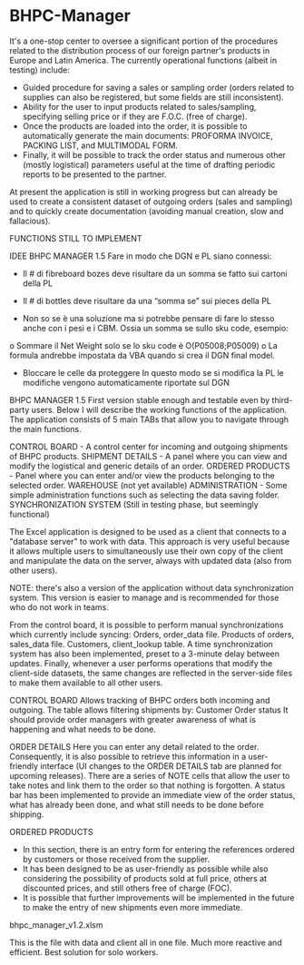 # BHPC-Manager
It's a one-stop center to oversee a significant portion of the procedures related to the distribution process of our foreign partner's products in Europe and Latin America.
The currently operational functions (albeit in testing) include:
- Guided procedure for saving a sales or sampling order (orders related to supplies can also be registered, but some fields are still inconsistent).
- Ability for the user to input products related to sales/sampling, specifying selling price or if they are F.O.C. (free of charge).
- Once the products are loaded into the order, it is possible to automatically generate the main documents: PROFORMA INVOICE, PACKING LIST, and MULTIMODAL FORM.
- Finally, it will be possible to track the order status and numerous other (mostly logistical) parameters useful at the time of drafting periodic reports to be presented to the partner.

At present the application is still in working progress but can already be used to create a consistent dataset of outgoing orders (sales and sampling) and to quickly create documentation (avoiding manual creation, slow and fallacious).

FUNCTIONS STILL TO IMPLEMENT

IDEE BHPC MANAGER 1.5
Fare in modo che DGN e PL siano connessi:
-	Il # di fibreboard bozes deve risultare da un somma se fatto sui cartoni della PL
-	Il # di bottles deve risultare da una “somma se” sui pieces della PL

-	Non so se è una soluzione ma si potrebbe pensare di fare lo stesso anche con i pesi e i CBM. Ossia un somma se sullo sku code, esempio:

o	Sommare il Net Weight solo se lo sku code è O(P05008;P05009)
o	La formula andrebbe impostata da VBA quando si crea il DGN final model.

-	Bloccare le celle da proteggere
In questo modo se si modifica la PL le modifiche vengono automaticamente riportate sul DGN



BHPC MANAGER 1.5
First version stable enough and testable even by third-party users. Below I will describe the working functions of the application.
The application consists of 5 main TABs that allow you to navigate through the main functions.

CONTROL BOARD - A control center for incoming and outgoing shipments of BHPC products.
SHIPMENT DETAILS - A panel where you can view and modify the logistical and generic details of an order.
ORDERED PRODUCTS - Panel where you can enter and/or view the products belonging to the selected order.
WAREHOUSE (not yet available)
ADMINISTRATION - Some simple administration functions such as selecting the data saving folder.
SYNCHRONIZATION SYSTEM (Still in testing phase, but seemingly functional)

The Excel application is designed to be used as a client that connects to a "database server" to work with data. This approach is very useful because it allows multiple users to simultaneously use their own copy of the client and manipulate the data on the server, always with updated data (also from other users).

NOTE: there's also a version of the application without data synchronization system. This version is easier to manage and is recommended for those who do not work in teams.

From the control board, it is possible to perform manual synchronizations which currently include syncing:
Orders, order_data file.
Products of orders, sales_data file.
Customers, client_lookup table.
A time synchronization system has also been implemented, preset to a 3-minute delay between updates.
Finally, whenever a user performs operations that modify the client-side datasets, the same changes are reflected in the server-side files to make them available to all other users.

CONTROL BOARD
Allows tracking of BHPC orders both incoming and outgoing.
The table allows filtering shipments by:
Customer
Order status
It should provide order managers with greater awareness of what is happening and what needs to be done.

ORDER DETAILS
Here you can enter any detail related to the order.
Consequently, it is also possible to retrieve this information in a user-friendly interface (UI changes to the ORDER DETAILS tab are planned for upcoming releases).
There are a series of NOTE cells that allow the user to take notes and link them to the order so that nothing is forgotten.
A status bar has been implemented to provide an immediate view of the order status, what has already been done, and what still needs to be done before shipping.

ORDERED PRODUCTS
- In this section, there is an entry form for entering the references ordered by customers or those received from the supplier.
- It has been designed to be as user-friendly as possible while also considering the possibility of products sold at full price, others at discounted prices, and still others free of charge (FOC).
- It is possible that further improvements will be implemented in the future to make the entry of new shipments even more immediate.


bhpc_manager_v1.2.xlsm

This is the file with data and client all in one file. Much more reactive and efficient. Best solution for solo workers.
